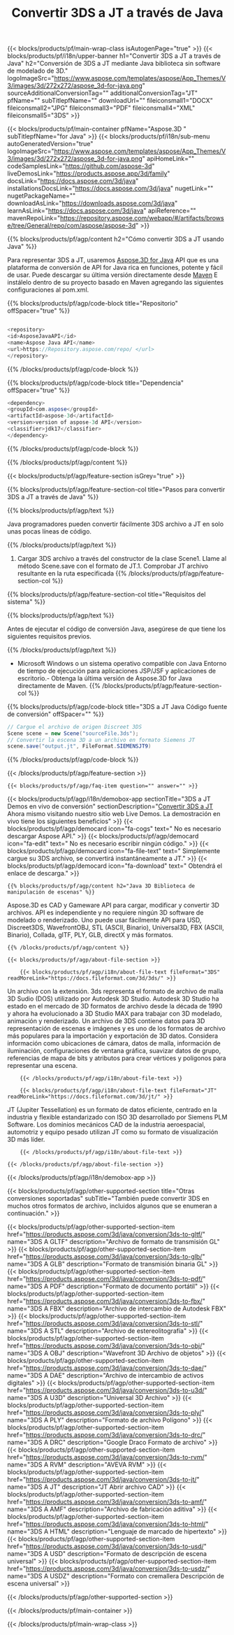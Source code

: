 ﻿---
title: Convertir 3DS a JT a través de Java
weight: 530
url: /es/java/conversion/3ds-to-jt/ 
description: Ejemplo de Java código de conversión para 3DS formato a JT archivo. Utilice este código de ejemplo para convertir 3DS a JT dentro de cualquier aplicación basada en Web o Escritorio Java.
---
{{< blocks/products/pf/main-wrap-class isAutogenPage="true" >}}
{{< blocks/products/pf/i18n/upper-banner h1="Convertir 3DS a JT a través de Java" h2="Conversión de 3DS a JT mediante Java biblioteca sin software de modelado de 3D." logoImageSrc="https://www.aspose.com/templates/aspose/App_Themes/V3/images/3d/272x272/aspose_3d-for-java.png" sourceAdditionalConversionTag="" additionalConversionTag="JT" pfName="" subTitlepfName="" downloadUrl="" fileiconsmall1="DOCX" fileiconsmall2="JPG" fileiconsmall3="PDF" fileiconsmall4="XML" fileiconsmall5="3DS" >}}

{{< blocks/products/pf/main-container pfName="Aspose.3D " subTitlepfName="for Java" >}}
{{< blocks/products/pf/i18n/sub-menu autoGeneratedVersion="true" logoImageSrc="https://www.aspose.com/templates/aspose/App_Themes/V3/images/3d/272x272/aspose_3d-for-java.png" apiHomeLink="" codeSamplesLink="https://github.com/aspose-3d" liveDemosLink="https://products.aspose.app/3d/family" docsLink="https://docs.aspose.com/3d/java" installationsDocsLink="https://docs.aspose.com/3d/java" nugetLink="" nugetPackageName="" downloadAsLink="https://downloads.aspose.com/3d/java" learnAsLink="https://docs.aspose.com/3d/java" apiReference="" mavenRepoLink="https://repository.aspose.com/webapp/#/artifacts/browse/tree/General/repo/com/aspose/aspose-3d" >}}

{{% blocks/products/pf/agp/content h2="Cómo convertir 3DS a JT usando Java" %}}

 Para representar 3DS a JT, usaremos
 [Aspose.3D for Java](https://products.aspose.com/3d/java) 
 API que es una plataforma de conversión de API for Java rica en funciones, potente y fácil de usar. Puede descargar su última versión directamente desde
 [Maven](https://repository.aspose.com/webapp/#/artifacts/browse/tree/General/repo/com/aspose/aspose-3d) 
 E instálelo dentro de su proyecto basado en Maven agregando las siguientes configuraciones al pom.xml.

{{% blocks/products/pf/agp/code-block title="Repositorio" offSpacer="true" %}}

```cs

<repository>
<id>AsposeJavaAPI</id>
<name>Aspose Java API</name>
<url>https://Repository.aspose.com/repo/ </url>
</repository>


```

{{% /blocks/products/pf/agp/code-block %}}

{{% blocks/products/pf/agp/code-block title="Dependencia" offSpacer="true" %}}

```cs
<dependency>
<groupId>com.aspose</groupId>
<artifactId>aspose-3d</artifactId>
<version>version of aspose-3d API</version>
<classifier>jdk17</classifier>
</dependency>


```

{{% /blocks/products/pf/agp/code-block %}}

{{% /blocks/products/pf/agp/content %}}

{{< blocks/products/pf/agp/feature-section isGrey="true" >}}

{{% blocks/products/pf/agp/feature-section-col title="Pasos para convertir 3DS a JT a través de Java" %}}

{{% blocks/products/pf/agp/text %}}

 Java programadores pueden convertir fácilmente 3DS archivo a JT en solo unas pocas líneas de código.

{{% /blocks/products/pf/agp/text %}}

1. Cargar 3DS archivo a través del constructor de la clase Scene1. Llame al método Scene.save con el formato de JT.1. Comprobar JT archivo resultante en la ruta especificada
{{% /blocks/products/pf/agp/feature-section-col %}}

{{% blocks/products/pf/agp/feature-section-col title="Requisitos del sistema" %}}

{{% blocks/products/pf/agp/text %}}

 Antes de ejecutar el código de conversión Java, asegúrese de que tiene los siguientes requisitos previos.

{{% /blocks/products/pf/agp/text %}}

- Microsoft Windows o un sistema operativo compatible con Java Entorno de tiempo de ejecución para aplicaciones JSP/JSF y aplicaciones de escritorio.- Obtenga la última versión de Aspose.3D for Java directamente de Maven.
{{% /blocks/products/pf/agp/feature-section-col %}}

{{% blocks/products/pf/agp/code-block title="3DS a JT Java Código fuente de conversión" offSpacer="" %}}

```cs
// Cargue el archivo de origen Discreet 3DS
Scene scene = new Scene("sourceFile.3ds");
// Convertir la escena 3D a un archivo en formato Siemens JT
scene.save("output.jt", FileFormat.SIEMENSJT9)

```

{{% /blocks/products/pf/agp/code-block %}}

{{< /blocks/products/pf/agp/feature-section >}}

    {{< blocks/products/pf/agp/faq-item question="" answer="" >}}
 

<!-- aboutfile Starts -->

{{< blocks/products/pf/agp/i18n/demobox-app sectionTitle="3DS a JT Demos en vivo de conversión" sectionDescription="[Convertir 3DS a JT](https://products.aspose.app/3d/conversion/3ds-to-jt) Ahora mismo visitando nuestro sitio web Live Demos. La demostración en vivo tiene los siguientes beneficios" >}}
        {{< blocks/products/pf/agp/democard icon="fa-cogs" text=" No es necesario descargar Aspose API." >}}
        {{< blocks/products/pf/agp/democard icon="fa-edit" text=" No es necesario escribir ningún código." >}}
        {{< blocks/products/pf/agp/democard icon="fa-file-text" text=" Simplemente cargue su 3DS archivo, se convertirá instantáneamente a JT." >}}
        {{< blocks/products/pf/agp/democard icon="fa-download" text=" Obtendrá el enlace de descarga." >}}

    {{% blocks/products/pf/agp/content h2="Java 3D Biblioteca de manipulación de escenas" %}}

 Aspose.3D es CAD y Gameware API para cargar, modificar y convertir 3D archivos. API es independiente y no requiere ningún 3D software de modelado o renderizado. Uno puede usar fácilmente API para USD, Discreet3DS, WavefrontOBJ, STL (ASCII, Binario), Universal3D, FBX (ASCII, Binario), Collada, glTF, PLY, GLB, directX y más formatos. 



    {{% /blocks/products/pf/agp/content %}}

    {{< blocks/products/pf/agp/about-file-section >}}

        {{< blocks/products/pf/agp/i18n/about-file-text fileFormat="3DS" readMoreLink="https://docs.fileformat.com/3d/3ds/" >}}

Un archivo con la extensión. 3ds representa el formato de archivo de malla 3D Sudio (DOS) utilizado por Autodesk 3D Studio. Autodesk 3D Studio ha estado en el mercado de 3D formatos de archivo desde la década de 1990 y ahora ha evolucionado a 3D Studio MAX para trabajar con 3D modelado, animación y renderizado. Un archivo de 3DS contiene datos para 3D representación de escenas e imágenes y es uno de los formatos de archivo más populares para la importación y exportación de 3D datos. Considera información como ubicaciones de cámara, datos de malla, información de iluminación, configuraciones de ventana gráfica, suavizar datos de grupo, referencias de mapa de bits y atributos para crear vértices y polígonos para representar una escena.

        {{< /blocks/products/pf/agp/i18n/about-file-text >}}

        {{< blocks/products/pf/agp/i18n/about-file-text fileFormat="JT" readMoreLink="https://docs.fileformat.com/3d/jt/" >}}

JT (Jupiter Tessellation) es un formato de datos eficiente, centrado en la industria y flexible estandarizado con ISO 3D desarrollado por Siemens PLM Software. Los dominios mecánicos CAD de la industria aeroespacial, automotriz y equipo pesado utilizan JT como su formato de visualización 3D más líder.


        {{< /blocks/products/pf/agp/i18n/about-file-text >}}

    {{< /blocks/products/pf/agp/about-file-section >}}

{{< /blocks/products/pf/agp/i18n/demobox-app >}}

<!-- aboutfile Ends -->

{{< blocks/products/pf/agp/other-supported-section title="Otras conversiones soportadas" subTitle="También puede convertir 3DS en muchos otros formatos de archivo, incluidos algunos que se enumeran a continuación." >}}

{{< blocks/products/pf/agp/other-supported-section-item href="https://products.aspose.com/3d/java/conversion/3ds-to-gltf/" name="3DS A GLTF" description="Archivo de formato de transmisión GL" >}}
{{< blocks/products/pf/agp/other-supported-section-item href="https://products.aspose.com/3d/java/conversion/3ds-to-glb/" name="3DS A GLB" description="Formato de transmisión binaria GL" >}}
{{< blocks/products/pf/agp/other-supported-section-item href="https://products.aspose.com/3d/java/conversion/3ds-to-pdf/" name="3DS A PDF" description="Formato de documento portátil" >}}
{{< blocks/products/pf/agp/other-supported-section-item href="https://products.aspose.com/3d/java/conversion/3ds-to-fbx/" name="3DS A FBX" description="Archivo de intercambio de Autodesk FBX" >}}
{{< blocks/products/pf/agp/other-supported-section-item href="https://products.aspose.com/3d/java/conversion/3ds-to-stl/" name="3DS A STL" description="Archivo de estereolitografía" >}}
{{< blocks/products/pf/agp/other-supported-section-item href="https://products.aspose.com/3d/java/conversion/3ds-to-obj/" name="3DS A OBJ" description="Wavefront 3D Archivo de objetos" >}}
{{< blocks/products/pf/agp/other-supported-section-item href="https://products.aspose.com/3d/java/conversion/3ds-to-dae/" name="3DS A DAE" description="Archivo de intercambio de activos digitales" >}}
{{< blocks/products/pf/agp/other-supported-section-item href="https://products.aspose.com/3d/java/conversion/3ds-to-u3d/" name="3DS A U3D" description="Universal 3D Archivo" >}}
{{< blocks/products/pf/agp/other-supported-section-item href="https://products.aspose.com/3d/java/conversion/3ds-to-ply/" name="3DS A PLY" description="Formato de archivo Polígono" >}}
{{< blocks/products/pf/agp/other-supported-section-item href="https://products.aspose.com/3d/java/conversion/3ds-to-drc/" name="3DS A DRC" description="Google Draco Formato de archivo" >}}
{{< blocks/products/pf/agp/other-supported-section-item href="https://products.aspose.com/3d/java/conversion/3ds-to-rvm/" name="3DS A RVM" description="AVEVA RVM" >}}
{{< blocks/products/pf/agp/other-supported-section-item href="https://products.aspose.com/3d/java/conversion/3ds-to-jt/" name="3DS A JT" description="JT Abrir archivo CAD" >}}
{{< blocks/products/pf/agp/other-supported-section-item href="https://products.aspose.com/3d/java/conversion/3ds-to-amf/" name="3DS A AMF" description="Archivo de fabricación aditiva" >}}
{{< blocks/products/pf/agp/other-supported-section-item href="https://products.aspose.com/3d/java/conversion/3ds-to-html/" name="3DS A HTML" description="Lenguaje de marcado de hipertexto" >}}
{{< blocks/products/pf/agp/other-supported-section-item href="https://products.aspose.com/3d/java/conversion/3ds-to-usd/" name="3DS A USD" description="Formato de descripción de escena universal" >}}
{{< blocks/products/pf/agp/other-supported-section-item href="https://products.aspose.com/3d/java/conversion/3ds-to-usdz/" name="3DS A USDZ" description="Formato con cremallera Descripción de escena universal" >}}

{{< /blocks/products/pf/agp/other-supported-section >}}

{{< /blocks/products/pf/main-container >}}
    
{{< /blocks/products/pf/main-wrap-class >}}